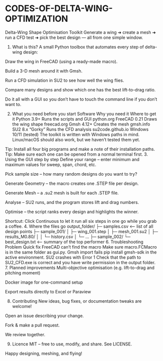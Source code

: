 # CODES-OF-DELTA-WING-OPTIMIZATION
Delta-Wing Shape Optimisation Toolkit
Generate a wing ➜ create a mesh ➜ run a CFD test ➜ pick the best design — all from one simple window.

1. What is this?
A small Python toolbox that automates every step of delta-wing design:

Draw the wing in FreeCAD (using a ready-made macro).

Build a 3-D mesh around it with Gmsh.

Run a CFD simulation in SU2 to see how well the wing flies.

Compare many designs and show which one has the best lift-to-drag ratio.

Do it all with a GUI so you don’t have to touch the command line if you don’t want to.

2. What you need before you start
Software	Why you need it			Where to get it
Python 3.9+	Runs the scripts and GUI	python.org
FreeCAD 0.21	Draws the wing shape		freecad.org
Gmsh 4.12+	Creates the mesh		gmsh.info
SU2 8.x “Gorky”	Runs the CFD analysis		su2code.github.io
Windows 10/11 (tested)	The toolkit is written with Windows paths in mind. Linux/macOS should also work, but we haven’t tested them yet.	

Tip: Install all four big programs and make a note of their installation paths.
Tip: Make sure each one can be opened from a normal terminal first.
3. Using the GUI step by step
Define your range – enter minimum and maximum values for sweep, span, chord, etc.

Pick sample size – how many random designs do you want to try?

Generate Geometry – the macro creates one .STEP file per design.

Generate Mesh – a .su2 mesh is built for each .STEP file.

Analyse – SU2 runs, and the program stores lift and drag numbers.

Optimise – the script ranks every design and highlights the winner.

Shortcut: Click Continuous to let it run all six steps in one go while you grab a coffee.
4. Where the files go
output_folder/
├─ samples.csv            <-- list of all design points
├─ sample_001/
│  ├─ wing_001.step
│  ├─ mesh_001.su2
│  ├─ results_M0.80/
│  │  └─ history.csv
│  └─ ...
├─ sample_002/
└─ best_design.txt        <-- summary of the top performer
6. Troubleshooting
Problem	Quick fix
FreeCAD can’t find the macro	Make sure macro.FCMacro is in the same folder as gui.py.
Gmsh import fails		pip install gmsh-sdk in the active environment.
SU2 crashes with Error 1	Check that the path to SU2_CFD.exe is correct and you have write permission in the output folder.
7. Planned improvements
Multi-objective optimisation (e.g. lift-to-drag and pitching moment)

Docker image for one-command setup

Export results directly to Excel or Paraview

8. Contributing
New ideas, bug fixes, or documentation tweaks are welcome!

Open an issue describing your change.

Fork & make a pull request.

We review together.

9. Licence
MIT – free to use, modify, and share. See LICENSE.

Happy designing, meshing, and flying!


